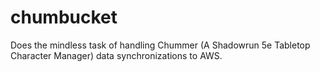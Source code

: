 # chumbucket
Does the mindless task of handling Chummer (A Shadowrun 5e Tabletop Character Manager) data synchronizations to AWS.
